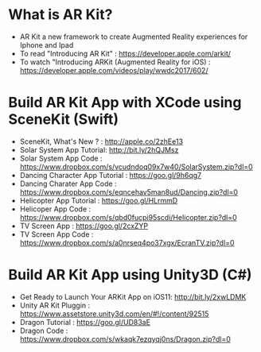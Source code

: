 # What is AR Kit?
* AR Kit a new framework to create Augmented Reality experiences for Iphone and Ipad
* To read "Introducing AR Kit" : https://developer.apple.com/arkit/
* To watch "Introducing ARKit (Augmented Reality for iOS) : https://developer.apple.com/videos/play/wwdc2017/602/


# Build AR Kit App with XCode using SceneKit (Swift)
* SceneKit, What's New ? : http://apple.co/2zhEe13
* Solar System App Tutorial: http://bit.ly/2hQJMsz  
* Solar System App Code : https://www.dropbox.com/s/vcudndoq09x7w40/SolarSystem.zip?dl=0
* Dancing Character App Tutorial : https://goo.gl/9h6qg7 
* Dancing Charater App Code : https://www.dropbox.com/s/eqncehav5man8ud/Dancing.zip?dl=0
* Helicopter App Tutorial : https://goo.gl/HLrmmD
* Helicoper App Code : https://www.dropbox.com/s/qbd0fucpi95scdi/Helicopter.zip?dl=0
* TV Screen App :  https://goo.gl/2cxZYP 
* TV Screen App Code : https://www.dropbox.com/s/a0nrseq4po37xgx/EcranTV.zip?dl=0


# Build AR Kit App using Unity3D (C#)
* Get Ready to Launch Your ARKit App on iOS11: http://bit.ly/2xwLDMK
* Unity AR Kit Pluggin : https://www.assetstore.unity3d.com/en/#!/content/92515
* Dragon Tutorial : https://goo.gl/UD83aE
* Dragon Code : https://www.dropbox.com/s/wkaqk7ezqyqj0ns/Dragon.zip?dl=0
